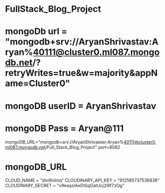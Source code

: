 # FullStack_Blog_Project
# mongoDb url = "mongodb+srv://AryanShrivastav:Aryan%40111@cluster0.ml087.mongodb.net/?retryWrites=true&w=majority&appName=Cluster0"


# mongoDB userID = AryanShrivastav
# mongoDB Pass = Aryan@111


mongoDB_URL="mongodb+srv://AryanShrivastav:Aryan%40111@cluster0.ml087.mongodb.net/Full_Stack_Blog_Project"
port=8082
# mongoDB_URL

CLOUD_NAME = "divi9nlmq"
CLOUDINARY_API_KEY = "912585737536838"
CLOUDINARY_SECRET = "v9esqziAeDISqGatUcj2l8f7zOg"